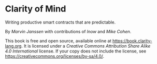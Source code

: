 # Clarity of Mind

Writing productive smart contracts that are predictable.

By _Marvin Janssen_ with contributions of _lnow_ and _Mike Cohen_.

This book is free and open source, available online at
https://book.clarity-lang.org. It is licensed under a _Creative Commons
Attribution Share Alike 4.0 International_ license. If your copy does not
include the license, see https://creativecommons.org/licenses/by-sa/4.0/.
